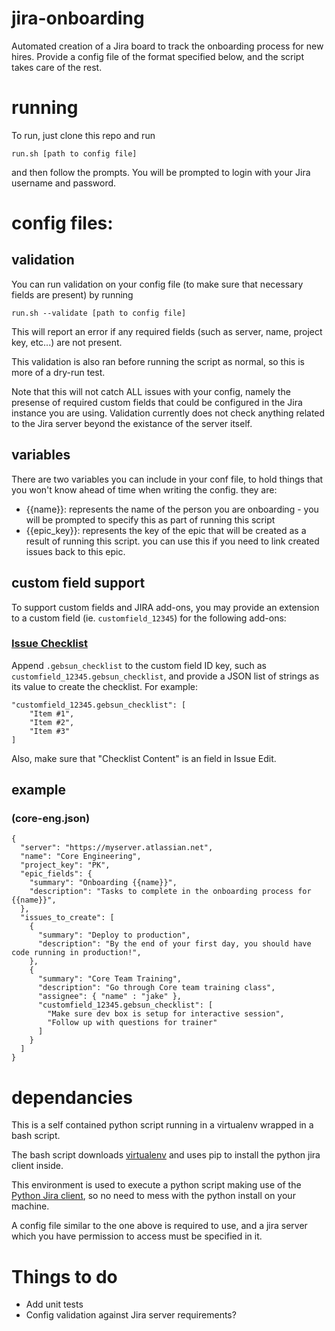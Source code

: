 # jira-onboarding
Automated creation of a Jira board to track the onboarding process for new hires. Provide a config file of the format specified below, and the script takes care of the rest.

# running
To run, just clone this repo and run

`run.sh [path to config file]`

and then follow the prompts. You will be prompted to login with your Jira username and password.

# config files:
## validation
You can run validation on your config file (to make sure that necessary fields are present) by running

`run.sh --validate [path to config file]`

This will report an error if any required fields (such as server, name, project key, etc...) are not present.

This validation is also ran before running the script as normal, so this is more of a dry-run test.

Note that this will not catch ALL issues with your config, namely the presense of required custom fields that could be configured in the Jira instance you are using.  Validation currently does not check anything related to the Jira server beyond the existance of the server itself.
## variables
There are two variables you can include in your conf file, to hold things that you won't know ahead of time when writing the config. they are:
- {{name}}: represents the name of the person you are onboarding - you will be prompted to specify this as part of running this script
- {{epic_key}}: represents the key of the epic that will be created as a result of running this script. you can use this if you need to link created issues back to this epic.

## custom field support
To support custom fields and JIRA add-ons, you may provide an extension to a custom field (ie. `customfield_12345`) for the following add-ons:

### [Issue Checklist](https://marketplace.atlassian.com/plugins/com.gebsun.plugins.jira.issuechecklist/cloud/overview)
Append `.gebsun_checklist` to the custom field ID key, such as `customfield_12345.gebsun_checklist`, and provide a JSON list of strings as its value to create the checklist. For example:

	"customfield_12345.gebsun_checklist": [
        "Item #1",
        "Item #2",
        "Item #3"
    ]

Also, make sure that "Checklist Content" is an field in Issue Edit.

## example
### (core-eng.json)
	{
	  "server": "https://myserver.atlassian.net",
	  "name": "Core Engineering",
	  "project_key": "PK",
	  "epic_fields": {
		"summary": "Onboarding {{name}}",
		"description": "Tasks to complete in the onboarding process for {{name}}",
	  },
	  "issues_to_create": [
		{
		  "summary": "Deploy to production",
		  "description": "By the end of your first day, you should have code running in production!",
		},
		{
		  "summary": "Core Team Training",
		  "description": "Go through Core team training class",
		  "assignee": { "name" : "jake" },
		  "customfield_12345.gebsun_checklist": [
			"Make sure dev box is setup for interactive session",
			"Follow up with questions for trainer"
		  ]
		}
	  ]
	}

# dependancies
This is a self contained python script running in a virtualenv wrapped in a bash script.

The bash script downloads [virtualenv](https://virtualenv.pypa.io/en/stable/) and uses pip to install the python jira client inside.

This environment is used to execute a python script making use of the [Python Jira client](https://pythonhosted.org/jira/), so no need to mess with the python install on your machine.

A config file similar to the one above is required to use, and a jira server which you have permission to access must be specified in it.

# Things to do
- Add unit tests
- Config validation against Jira server requirements?
